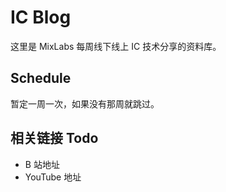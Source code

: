 # IC Blog

这里是 MixLabs 每周线下线上 IC 技术分享的资料库。

## Schedule

暂定一周一次，如果没有那周就跳过。

## 相关链接 Todo

* B 站地址
* YouTube 地址
